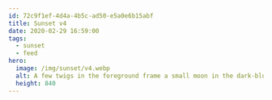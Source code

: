 ```yaml
---
id: 72c9f1ef-4d4a-4b5c-ad50-e5a0e6b15abf
title: Sunset v4
date: 2020-02-29 16:59:00
tags:
  - sunset
  - feed
hero:
  image: /img/sunset/v4.webp
  alt: A few twigs in the foreground frame a small moon in the dark-blue sky. A hint of orange lights some clouds.
  height: 840
---
```

